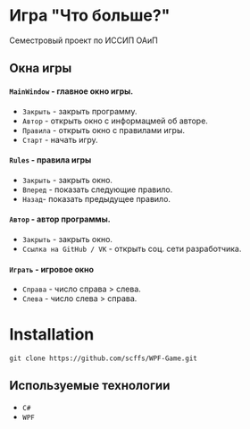# Игра "Что больше?"
Семестровый проект по ИССИП ОАиП

## Окна игры
#### `MainWindow` - главное окно игры.
- `Закрыть` - закрыть программу.
- `Автор` - открыть окно с информацмей об авторе.
- `Правила` - открыть окно с правилами игры.
- `Старт` - начать игру.
#### `Rules` - правила игры
- `Закрыть` - закрыть окно.
- `Вперед` - показать следующие правило.
- `Назад`- показать предыдущее правило.
#### `Автор` - автор программы.
- `Закрыть` - закрыть окно.
- `Ссылка на GitHub / VK` - открыть соц. сети разработчика. 
#### `Играть` - игровое окно
- `Справа` - число справа > слева.
- `Слева` - число слева > справа.
# Installation
```
git clone https://github.com/scffs/WPF-Game.git
```
## Используемые технологии
- `C#`
- `WPF`

